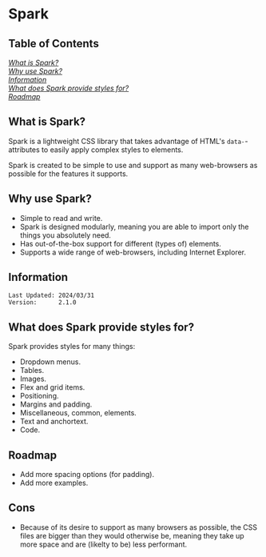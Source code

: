 # Spark

## Table of Contents

[*What is Spark?*](#what-is-spark)                                            \
[*Why use Spark?*](#why-use-spark)                                            \
[*Information*](#information)                                                 \
[*What does Spark provide styles for?*](#what-does-spark-provide-styles-for)  \
[*Roadmap*](#roadmap)

## What is Spark?

Spark is a lightweight CSS library that takes advantage of HTML's
 `data-`-attributes to easily apply complex styles to elements.

Spark is created to be simple to use and support as many web-browsers as
 possible for the features it supports.

## Why use Spark?

- Simple to read and write.  
- Spark is designed modularly, meaning you are able to import only the
   things you absolutely need.  
- Has out-of-the-box support for different (types of) elements.  
- Supports a wide range of web-browsers, including Internet Explorer.

## Information

    Last Updated: 2024/03/31
    Version:      2.1.0

## What does Spark provide styles for?

Spark provides styles for many things:  
 - Dropdown menus.  
 - Tables.  
 - Images.  
 - Flex and grid items.  
 - Positioning.  
 - Margins and padding.  
 - Miscellaneous, common, elements.  
 - Text and anchortext.  
 - Code.

## Roadmap

- Add more spacing options (for padding).  
- Add more examples.

## Cons

- Because of its desire to support as many browsers as possible, the CSS
   files are bigger than they would otherwise be, meaning they take up more
   space and are (likelty to be) less performant.